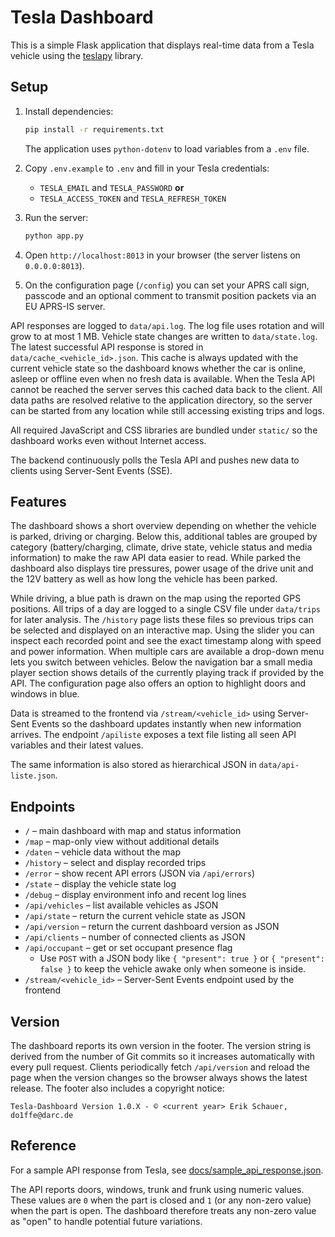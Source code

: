 # Tesla Dashboard

This is a simple Flask application that displays real-time data from a Tesla vehicle using the [teslapy](https://github.com/tdorssers/TeslaPy) library.

## Setup

1. Install dependencies:
    ```bash
    pip install -r requirements.txt
    ```
    The application uses `python-dotenv` to load variables from a `.env` file.

2. Copy `.env.example` to `.env` and fill in your Tesla credentials:
    - `TESLA_EMAIL` and `TESLA_PASSWORD` **or**
    - `TESLA_ACCESS_TOKEN` and `TESLA_REFRESH_TOKEN`

3. Run the server:
    ```bash
    python app.py
    ```

4. Open `http://localhost:8013` in your browser (the server listens on `0.0.0.0:8013`).
5. On the configuration page (`/config`) you can set your APRS call sign, passcode and an optional comment to transmit position packets via an EU APRS-IS server.

API responses are logged to `data/api.log`. The log file uses rotation and will
grow to at most 1&nbsp;MB.
Vehicle state changes are written to `data/state.log`.
The latest successful API response is stored in `data/cache_<vehicle_id>.json`.
This cache is always updated with the current vehicle state so the dashboard
knows whether the car is online, asleep or offline even when no fresh data is
available. When the Tesla API cannot be reached the server serves this cached
data back to the client.
All data paths are resolved relative to the application directory, so the server
can be started from any location while still accessing existing trips and logs.

All required JavaScript and CSS libraries are bundled under `static/` so the dashboard works even without Internet access.

The backend continuously polls the Tesla API and pushes new data to clients using Server-Sent Events (SSE).

## Features

The dashboard shows a short overview depending on whether the vehicle is parked, driving or charging. Below this, additional tables are grouped by category (battery/charging, climate, drive state, vehicle status and media information) to make the raw API data easier to read. While parked the dashboard also displays tire pressures, power usage of the drive unit and the 12V battery as well as how long the vehicle has been parked.

While driving, a blue path is drawn on the map using the reported GPS positions. All trips of a day are logged to a single CSV file under `data/trips` for later analysis.
The `/history` page lists these files so previous trips can be selected and displayed on an interactive map.
Using the slider you can inspect each recorded point and see the exact timestamp along with speed and power information.
When multiple cars are available a drop-down menu lets you switch between vehicles.
Below the navigation bar a small media player section shows details of the currently playing track if provided by the API.
The configuration page also offers an option to highlight doors and windows in blue.

Data is streamed to the frontend via `/stream/<vehicle_id>` using Server-Sent Events so the dashboard updates instantly when new information arrives.
The endpoint `/apiliste` exposes a text file listing all seen API variables and their latest values.

The same information is also stored as hierarchical JSON in `data/api-liste.json`.

## Endpoints

* `/` – main dashboard with map and status information
* `/map` – map-only view without additional details
* `/daten` – vehicle data without the map
* `/history` – select and display recorded trips
* `/error` – show recent API errors (JSON via `/api/errors`)
* `/state` – display the vehicle state log
* `/debug` – display environment info and recent log lines
* `/api/vehicles` – list available vehicles as JSON
* `/api/state` – return the current vehicle state as JSON
* `/api/version` – return the current dashboard version as JSON
* `/api/clients` – number of connected clients as JSON
* `/api/occupant` – get or set occupant presence flag
    * Use `POST` with a JSON body like `{ "present": true }` or `{ "present": false }`
      to keep the vehicle awake only when someone is inside.
* `/stream/<vehicle_id>` – Server-Sent Events endpoint used by the frontend

## Version

The dashboard reports its own version in the footer. The version string is derived
from the number of Git commits so it increases automatically with every pull request.
Clients periodically fetch `/api/version` and reload the page when the version changes
so the browser always shows the latest release.
The footer also includes a copyright notice:
```
Tesla-Dashboard Version 1.0.X - © <current year> Erik Schauer, do1ffe@darc.de
```

## Reference

For a sample API response from Tesla, see [docs/sample_api_response.json](docs/sample_api_response.json).

The API reports doors, windows, trunk and frunk using numeric values. These
values are `0` when the part is closed and `1` (or any non-zero value) when the
part is open. The dashboard therefore treats any non-zero value as "open" to
handle potential future variations.
